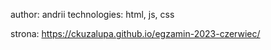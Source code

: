 author: andrii
technologies: html, js, css

strona: https://ckuzalupa.github.io/egzamin-2023-czerwiec/
